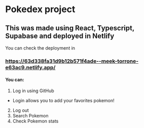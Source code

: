# Pokedex project
## This was made using React, Typescript, Supabase and deployed in Netlify

You can check the deployment in 
### https://63d338fa31d9b12b571f4ade--meek-torrone-e63ac9.netlify.app/

#### You can:
1. Log in using GitHub
  * Login allows you to add your favorites pokemon!
2. Log out
3. Search Pokemon
4. Check Pokemon stats

